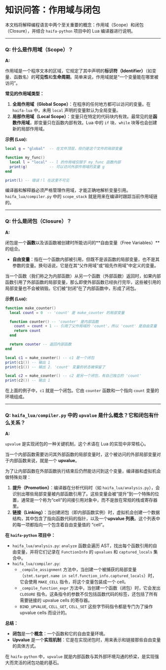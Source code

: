 # 知识问答：作用域与闭包

本文档将解释编程语言中两个至关重要的概念：作用域（Scope）和闭包（Closure），并结合 `haifa-python` 项目中的 Lua 编译器进行说明。

---

### Q: 什么是作用域（Scope）？

**A:**

作用域是一个程序文本的区域，它规定了其中声明的**标识符（Identifier）**（如变量、函数名）的**可见性**和**生命周期**。简单来说，作用域就是“一个变量能在哪里被访问”。

**常见的作用域类型：**

1.  **全局作用域（Global Scope）**：在程序的任何地方都可以访问的变量。在 `haifa-lua` 中，未用 `local` 声明的变量默认为全局变量。
2.  **局部作用域（Local Scope）**：变量只在特定的代码块内有效。最常见的是**函数作用域**，即变量只在函数内部有效。Lua 中的 `if` 块、`while` 块等也会创建新的局部作用域。

**示例 (Lua):**

```lua
local g = "global"  -- 在文件顶层，但仍是这个文件的局部变量

function my_func()
  local l = "local" -- l 的作用域仅限于 my_func 函数内部
  print(g)          -- 可以访问外部作用域的变量 g
end

print(l) -- 错误！l 在这里不可见
```

编译器和解释器必须严格管理作用域，才能正确地解析变量引用。`haifa_lua/compiler.py` 中的 `scope_stack` 就是用来在编译时跟踪当前作用域链的。

---

### Q: 什么是闭包（Closure）？

**A:**

闭包是一个**函数**以及该函数被创建时所能访问的**自由变量（Free Variables）**的组合。

*   **自由变量**：指在一个函数内部被引用，但既不是该函数的局部变量，也不是其参数的变量。换句话说，它是在其“父作用域”或“祖先作用域”中定义的变量。

当一个函数（我们称之为内部函数）从另一个函数（外部函数）返回时，如果内部函数引用了外部函数的局部变量，那么即使外部函数已经执行完毕，这些被引用的局部变量也不会被销毁。它们被“封闭”在了内部函数中，形成了闭包。

**示例 (Lua):**

```lua
function make_counter()
  local count = 0  -- 'count' 是 make_counter 的局部变量

  function counter() -- 'counter' 是内部函数
    count = count + 1 -- 引用了父作用域的 'count'，所以 'count' 是自由变量
    return count
  end

  return counter -- 返回内部函数
end

local c1 = make_counter() -- c1 是一个闭包
print(c1()) -- 输出 1
print(c1()) -- 输出 2. 'count' 变量的状态被保留了

local c2 = make_counter() -- c2 是另一个闭包，有自己独立的 'count'
print(c2()) -- 输出 1
```

在上面的例子中，`c1` 就是一个闭包。它由 `counter` 函数和一个指向 `count` 变量的环境组成。

---

### Q: `haifa_lua/compiler.py` 中的 `upvalue` 是什么概念？它和闭包有什么关系？

**A:**

`upvalue` 是实现闭包的一种关键机制，这个术语在 Lua 的实现中非常核心。

当一个内部函数需要访问其外部函数的局部变量时，这个被访问的外部局部变量对于内部函数来说，就是一个 **upvalue**。

为了让内部函数在外部函数执行结束后仍然能访问到这个变量，编译器和虚拟机会做特殊处理：

1.  **提升（Promotion）**：编译器在分析代码时（如 `haifa_lua/analysis.py`），会识别出哪些局部变量被内部函数引用了。这些变量会被“提升”到一个特殊的位置，通常是一个称为“cell”的间接引用对象中，而不是放在常规的栈或寄存器里。
2.  **链接（Linking）**：当创建闭包（即内部函数实例）时，虚拟机会创建一个数据结构，其中包含了指向函数代码的指针，以及一个**upvalue 列表**。这个列表中的每一项都指向一个包含着自由变量值的 “cell”。

**在 `haifa-python` 项目中：**

*   `haifa_lua/analysis.py`: `analyze` 函数会遍历 AST，找出每个函数引用的自由变量，并将它们记录在 `FunctionInfo` 的 `upvalues` 和 `captured_locals` 集合中。
*   `haifa_lua/compiler.py`:
    *   `_compile_assignment` 方法中，当创建一个被捕获的局部变量（`stmt.target.name in self.function_info.captured_locals`）时，它会使用 `MAKE_CELL` 指令，将这个变量包装成一个 cell。
    *   `_compile_function_expr` 方法中，当创建一个函数（闭包）时，它会发出 `CLOSURE` 指令。这条指令的参数不仅包括函数代码的标签，还包括了所有需要链接的 upvalue cells 的寄存器。
    *   `BIND_UPVALUE`, `CELL_GET`, `CELL_SET` 这些字节码指令都是专门为了操作 upvalue cells 而设计的。

**总结：**

*   **闭包**是一个**概念**：一个函数和它的自由变量环境。
*   **Upvalue** 是一个**实现机制**：它是在实现闭包时，用来表示和链接那些自由变量的具体方式。

在 `haifa-python` 中，`upvalue` 就是内部函数与其外部环境沟通的桥梁，是实现强大而灵活的闭包功能的基石。
